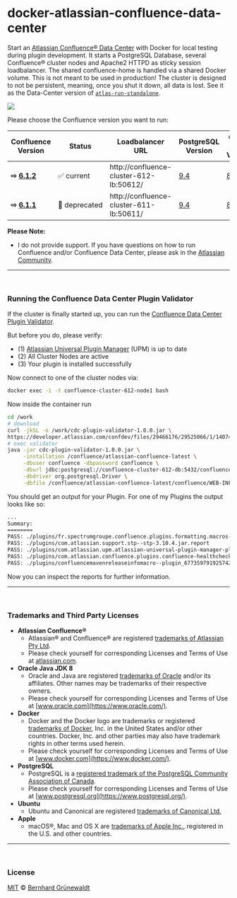# docker-atlassian-confluence-data-center

Start an [Atlassian Confluence® Data Center](https://de.atlassian.com/enterprise/data-center) with Docker for local testing during plugin development.
It starts a PostgreSQL Database, several Confluence® cluster nodes and Apache2 HTTPD as sticky session loadbalancer. The shared confluence-home is handled via a shared Docker volume. This is not meant to be used in production! The cluster is designed to not be persistent, meaning, once you shut it down, all data is lost. See it as the Data-Center version of [`atlas-run-standalone`](https://developer.atlassian.com/docs/developer-tools/working-with-the-sdk/command-reference/atlas-run-standalone).

[![](https://codeclou.github.io/docker-atlassian-confluence-data-center/img/manage-confluence-cluster-logo.svg)](https://github.com/codeclou/docker-atlassian-confluence-data-center)


Please choose the Confluence version you want to run:

|Confluence Version | Status | Loadbalancer URL | PostgreSQL Version | Oracle Java Version |
|-------------------|--------|------------|-----------------|-----------------------|
| **⇨ [6.1.2](https://github.com/codeclou/docker-atlassian-confluence-data-center/tree/master/6.1.2)** | :white_check_mark:&nbsp;current | http://confluence-cluster-612-lb:50612/ | [9.4](https://hub.docker.com/_/postgres/) | [8u131](https://github.com/codeclou/docker-atlassian-base-images/blob/confluence-6.1.2/Dockerfile) |
| **⇨ [6.1.1](https://github.com/codeclou/docker-atlassian-confluence-data-center/tree/master/6.1.1)** | :red_circle:&nbsp;deprecated | http://confluence-cluster-611-lb:50611/ | [9.4](https://hub.docker.com/_/postgres/) | [8u131](https://github.com/codeclou/docker-atlassian-base-images/blob/confluence-6.1.1/Dockerfile) |


**Please Note:**
 * I do not provide support. If you have questions on how to run Confluence and/or Confluence Data Center, please ask in the 
[Atlassian Community](https://community.atlassian.com/).

-----

&nbsp;

### Running the Confluence Data Center Plugin Validator

If the cluster is finally started up, you can run the [Confluence Data Center Plugin Validator](https://developer.atlassian.com/confdev/development-resources/confluence-developer-faq/how-do-i-ensure-my-add-on-works-properly-in-a-cluster/confluence-data-center-plugin-validator).

But before you do, please verify:

 * (1) [Atlassian Universal Plugin Manager](https://marketplace.atlassian.com/plugins/com.atlassian.upm.atlassian-universal-plugin-manager-plugin/server/overview) (UPM) is up to date
 * (2) All Cluster Nodes are active
 * (3) Your plugin is installed successfully

Now connect to one of the cluster nodes via:

```bash
docker exec -i -t confluence-cluster-612-node1 bash
```
Now inside the container run

```bash
cd /work
# download
curl -jkSL -o /work/cdc-plugin-validator-1.0.0.jar \
https://developer.atlassian.com/confdev/files/29466176/29525066/1/1407451934928/cdc-plugin-validator-1.0.0.jar
# exec validator
java -jar cdc-plugin-validator-1.0.0.jar \
     -installation /confluence/atlassian-confluence-latest \
     -dbuser confluence -dbpassword confluence \
     -dburl jdbc:postgresql://confluence-cluster-612-db:5432/confluence \
     -dbdriver org.postgresql.Driver \
     -dbfile /confluence/atlassian-confluence-latest/confluence/WEB-INF/lib/postgresql-9.4.1212.jar
```

You should get an output for your Plugin. For one of my Plugins the output looks like so:

```txt
...
Summary:
========
PASS: ./plugins/fr.spectrumgroupe.confluence.plugins.formatting.macros--plugin.8952733569564445853.formatting.macros-1.0.13.jar.report
PASS: ./plugins/com.atlassian.support.stp--stp-3.10.4.jar.report
PASS: ./plugins/com.atlassian.upm.atlassian-universal-plugin-manager-plugin--plugin.1480744321619799648.atlassian-universal-plugin-manager-plugin-2.22.2.jar.report
PASS: ./plugins/com.atlassian.confluence.plugins.confluence-healthcheck-plugin--confluence-healthcheck-plugin-2.4.1.jar.report
PASS: ./plugins/confluencemavenreleaseinfomacro--plugin_6773597919257421869_confluence-maven-release-info-macro-1.5.2.jar.report
```

Now you can inspect the reports for further information.

-----

&nbsp;

### Trademarks and Third Party Licenses

 * **Atlassian Confluence®**
   * Atlassian® and Confluence® are registered [trademarks of Atlassian Pty Ltd](https://de.atlassian.com/legal/trademark). 
   * Please check yourself for corresponding Licenses and Terms of Use at [atlassian.com](https://atlassian.com).
 * **Oracle Java JDK 8**
   * Oracle and Java are registered [trademarks of Oracle](https://www.oracle.com/legal/trademarks.html) and/or its affiliates. Other names may be trademarks of their respective owners.
   * Please check yourself for corresponding Licenses and Terms of Use at [www.oracle.com](https://www.oracle.com/).
 * **Docker**
   * Docker and the Docker logo are trademarks or registered [trademarks of Docker](https://www.docker.com/trademark-guidelines), Inc. in the United States and/or other countries. Docker, Inc. and other parties may also have trademark rights in other terms used herein.
   * Please check yourself for corresponding Licenses and Terms of Use at [www.docker.com](https://www.docker.com/).
 * **PostgreSQL**
   * PostgreSQL is a [registered trademark of the PostgreSQL Community Association of Canada](https://wiki.postgresql.org/wiki/Trademark_Policy).
   * Please check yourself for corresponding Licenses and Terms of Use at [www.postgresql.org](https://www.postgresql.org/).
 * **Ubuntu**
   * Ubuntu and Canonical are registered [trademarks of Canonical Ltd.](https://www.ubuntu.com/legal/short-terms)
 * **Apple**
   * macOS®, Mac and OS X are [trademarks of Apple Inc.](http://www.apple.com/legal/intellectual-property/trademark/appletmlist.html), registered in the U.S. and other countries.
   
-----

&nbsp;

### License

[MIT](https://github.com/codeclou/docker-atlassian-confluence-data-center/blob/master/LICENSE) © [Bernhard Grünewaldt](https://github.com/clouless)
